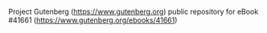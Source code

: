 Project Gutenberg (https://www.gutenberg.org) public repository for eBook #41661 (https://www.gutenberg.org/ebooks/41661)
